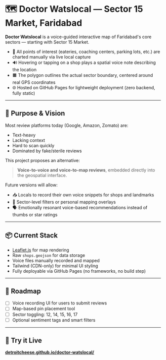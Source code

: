 
# 🗺️ Doctor Watslocal — Sector 15 Market, Faridabad

**Doctor Watslocal** is a voice-guided interactive map of Faridabad's core sectors — starting with Sector 15 Market.

- 📍 All points of interest (eateries, coaching centers, parking lots, etc.) are charted manually via live local capture  
- 🔊 Hovering or tapping on a shop plays a spatial voice note describing the location  
- 🟧 The polygon outlines the actual sector boundary, centered around real GPS coordinates  
- 🌐 Hosted on GitHub Pages for lightweight deployment (zero backend, fully static)

---

## 🎯 Purpose & Vision

Most review platforms today (Google, Amazon, Zomato) are:
- Text-heavy  
- Lacking context  
- Hard to scan quickly  
- Dominated by fake/sterile reviews

This project proposes an alternative:

> **Voice-to-voice and voice-to-map reviews**, embedded directly into the geospatial interface.

Future versions will allow:
- 📥 Locals to record their own voice snippets for shops and landmarks  
- 🧭 Sector-level filters or personal mapping overlays  
- 🗣️ Emotionally resonant voice-based recommendations instead of thumbs or star ratings

---

## 📦 Current Stack

- [Leaflet.js](https://leafletjs.com/) for map rendering  
- Raw `shops.geojson` for data storage  
- Voice files manually recorded and mapped  
- Tailwind (CDN-only) for minimal UI styling  
- Fully deployable via GitHub Pages (no frameworks, no build step)

---

## 🚧 Roadmap

- [ ] Voice recording UI for users to submit reviews  
- [ ] Map-based pin placement tool  
- [ ] Sector toggling: 12, 14, 15, 16, 17  
- [ ] Optional sentiment tags and smart filters  

---

## 📍 Try it Live

[**detroitcheese.github.io/doctor-watslocal/**](https://detroitcheese.github.io/doctor-watslocal/)
